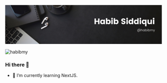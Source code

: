 <img src="https://github.com/habibmy/habibmy/blob/main/White%20Minimalist%20Corporate%20Personal%20Profile%20LinkedIn%20Banner.png">

<p align="left"> <img src="https://komarev.com/ghpvc/?username=habibmy&label=Profile%20views&color=0e75b6&style=flat" alt="habibmy" /> </p>

### Hi there 👋

- 🌱 I’m currently learning NextJS.

<!--
**habibmy/habibmy** is a ✨ _special_ ✨ repository because its `README.md` (this file) appears on your GitHub profile.

Here are some ideas to get you started:

- 🔭 I’m currently working on ...
- 🌱 I’m currently learning ...
- 👯 I’m looking to collaborate on ...
- 🤔 I’m looking for help with ...
- 💬 Ask me about ...
- 📫 How to reach me: ...
- 😄 Pronouns: ...
- ⚡ Fun fact: ...
-->

<!--
<div>
  <img height="135px" src="https://github-readme-stats.vercel.app/api?username=habibmy&theme=nord&show_icons=true&hide_title=true&hide_border=true&hide_rank=true&include_all_commits=true&count_private=true&line_height=21">
  <img height="135px" src="https://github-readme-stats.vercel.app/api/top-langs/?username=habibmy&theme=nord&&hide_title=true&hide_border=true&layout=compact&langs_count=8">
</div>
-->
